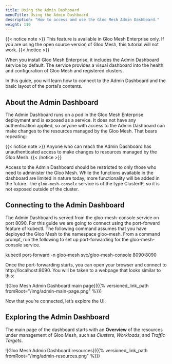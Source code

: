 ```yaml
---
title: Using the Admin Dashboard
menuTitle: Using the Admin Dashboard
description: "How to access and use the Gloo Mesh Admin Dashboard."
weight: 110
---
```


{{< notice note >}}
This feature is available in Gloo Mesh Enterprise only. If you are using the open source version of Gloo Mesh, this tutorial will not work.
{{< /notice >}}

When you install Gloo Mesh Enterprise, it includes the Admin Dashboard service by default. The service provides a visual dashboard into the health and configuration of Gloo Mesh and registered clusters.

In this guide, you will learn how to connect to the Admin Dashboard and the basic layout of the portal’s contents.

## About the Admin Dashboard

The Admin Dashboard runs on a pod in the Gloo Mesh Enterprise deployment and is exposed as a service. It does not have any authentication applied, so anyone with access to the Admin Dashboard can make changes to the resources managed by the Gloo Mesh. That bears repeating:

{{< notice note >}}
Anyone who can reach the Admin Dashboard has unauthenticated access to make changes to resources managed by the Gloo Mesh.
{{< /notice >}}

Access to the Admin Dashboard should be restricted to only those who need to administer the Gloo Mesh. While the functions available in the dashboard are limited in nature today, more functionality will be added in the future. The `gloo-mesh-console` service is of the type ClusterIP, so it is not exposed outside of the cluster.

## Connecting to the Admin Dashboard

The Admin Dashboard is served from the gloo-mesh-console service on port 8090. For this guide we are going to connect using the port-forward feature of kubectl. The following command assumes that you have deployed the Gloo Mesh to the namespace gloo-mesh. From a command prompt, run the following to set up port-forwarding for the gloo-mesh-console service.

kubectl port-forward -n gloo-mesh svc/gloo-mesh-console 8090:8090

Once the port-forwarding starts, you can open your browser and connect to http://localhost:8090. You will be taken to a webpage that looks similar to this:

![Gloo Mesh Admin Dashboard main page]({{% versioned_link_path fromRoot="/img/admin-main-page.png" %}})

Now that you’re connected, let’s explore the UI.

## Exploring the Admin Dashboard

The main page of the dashboard starts with an **Overview** of the resources under management of Gloo Mesh, such as *Clusters*, *Workloads*, and *Traffic Targets*.

![Gloo Mesh Admin Dashboard resources]({{% versioned_link_path fromRoot="/img/admin-resources.png" %}})